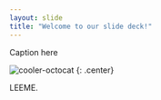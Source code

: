 ```yaml
---
layout: slide
title: "Welcome to our slide deck!"
---
```


Caption here

![cooler-octocat](https://octodex.github.com/images/twenty-percent-cooler-octocat.png)
{: .center}

LEEME.